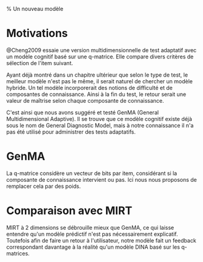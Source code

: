 % Un nouveau modèle

# Motivations

@Cheng2009 essaie une version multidimensionnelle de test adaptatif avec un modèle cognitif basé sur une q-matrice. Elle compare divers critères de sélection de l'item suivant.

Ayant déjà montré dans un chapitre ultérieur que selon le type de test, le meilleur modèle n'est pas le même, il serait naturel de chercher un modèle hybride. Un tel modèle incorporerait des notions de difficulté et de composantes de connaissance. Ainsi à la fin du test, le retour serait une valeur de maîtrise selon chaque composante de connaissance.

C'est ainsi que nous avons suggéré et testé GenMA (General Multidimensional Adaptive). Il se trouve que ce modèle cognitif existe déjà sous le nom de General Diagnostic Model, mais à notre connaissance il n'a pas été utilisé pour administrer des tests adaptatifs.

# GenMA

La q-matrice considère un vecteur de bits par item, considérant si la composante de connaissance intervient ou pas. Ici nous nous proposons de remplacer cela par des poids.

# Comparaison avec MIRT

MIRT à 2 dimensions se débrouille mieux que GenMA, ce qui laisse entendre qu'un modèle prédictif n'est pas nécessairement explicatif. Toutefois afin de faire un retour à l'utilisateur, notre modèle fait un feedback correspondant davantage à la réalité qu'un modèle DINA basé sur les q-matrices.